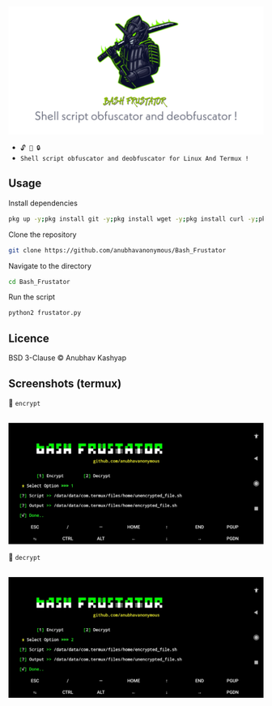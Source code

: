 
<img src="logo.jpg"><br>


* `🔓 🔐 🔒`<br />
* `Shell script obfuscator and deobfuscator for Linux And Termux !`

## Usage
Install dependencies
```bash
pkg up -y;pkg install git -y;pkg install wget -y;pkg install curl -y;pkg install openssl -y;pkg install python2 -y;pip2 install requests;pip2 install mechanize;pip2 install bs4;pip2 install uncompyle6;npm install -g bash-obfuscate
```
Clone the repository
```bash
git clone https://github.com/anubhavanonymous/Bash_Frustator
```
Navigate to the directory
```bash
cd Bash_Frustator
```
Run the script
```bash
python2 frustator.py
```

## Licence
BSD 3-Clause © Anubhav Kashyap

## Screenshots (termux)
🎋 `encrypt`

<br>
<img src="IMG_20210603_190203.jpg"><br>

🎋 `decrypt`

<br>
<img src="IMG_20210603_190222.jpg"><br>
